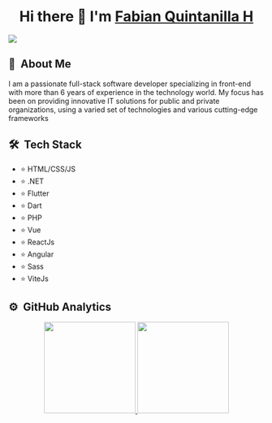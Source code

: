 <div align="center">
<h1 align="center">Hi there 👋 I'm <a href="https://fquintanilla.paperless.vip/">Fabian Quintanilla H</a></h1>
</div>
<img src="https://fquintanilla.paperless.vip/img/github_banner.png">




## 🤵 &nbsp;About Me
I am a passionate full-stack software developer specializing in front-end with more than 6 years of experience in the technology world. My focus has been on providing innovative IT solutions for public and private organizations, using a varied set of technologies and various cutting-edge frameworks

## 🛠 &nbsp;Tech Stack


- ⭐ HTML/CSS/JS
- ⭐ .NET
- ⭐ Flutter
- ⭐ Dart
- ⭐ PHP
- ⭐ Vue
- ⭐ ReactJs
- ⭐ Angular
- ⭐ Sass
- ⭐ ViteJs


 
## ⚙️ &nbsp;GitHub Analytics

<p align="center">
<a href="https://github.com/fabianisaac">
  <img height="180em" src="https://github-readme-stats-eight-theta.vercel.app/api?username=fabianisaac&show_icons=true&theme=algolia&include_all_commits=true&count_private=true"/>
  <img height="180em" src="https://github-readme-stats-eight-theta.vercel.app/api/top-langs/?username=fabianisaac&layout=compact&langs_count=8&theme=algolia"/>
</a>
</p>